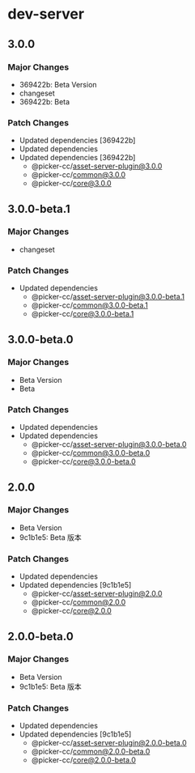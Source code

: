 # dev-server

## 3.0.0

### Major Changes

-   369422b: Beta Version
-   changeset
-   369422b: Beta

### Patch Changes

-   Updated dependencies [369422b]
-   Updated dependencies
-   Updated dependencies [369422b]
    -   @picker-cc/asset-server-plugin@3.0.0
    -   @picker-cc/common@3.0.0
    -   @picker-cc/core@3.0.0

## 3.0.0-beta.1

### Major Changes

-   changeset

### Patch Changes

-   Updated dependencies
    -   @picker-cc/asset-server-plugin@3.0.0-beta.1
    -   @picker-cc/common@3.0.0-beta.1
    -   @picker-cc/core@3.0.0-beta.1

## 3.0.0-beta.0

### Major Changes

-   Beta Version
-   Beta

### Patch Changes

-   Updated dependencies
-   Updated dependencies
    -   @picker-cc/asset-server-plugin@3.0.0-beta.0
    -   @picker-cc/common@3.0.0-beta.0
    -   @picker-cc/core@3.0.0-beta.0

## 2.0.0

### Major Changes

-   Beta Version
-   9c1b1e5: Beta 版本

### Patch Changes

-   Updated dependencies
-   Updated dependencies [9c1b1e5]
    -   @picker-cc/asset-server-plugin@2.0.0
    -   @picker-cc/common@2.0.0
    -   @picker-cc/core@2.0.0

## 2.0.0-beta.0

### Major Changes

-   Beta Version
-   9c1b1e5: Beta 版本

### Patch Changes

-   Updated dependencies
-   Updated dependencies [9c1b1e5]
    -   @picker-cc/asset-server-plugin@2.0.0-beta.0
    -   @picker-cc/common@2.0.0-beta.0
    -   @picker-cc/core@2.0.0-beta.0
